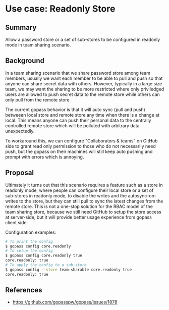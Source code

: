 # Use case: Readonly Store

## Summary

Allow a password store or a set of sub-stores to be configured in readonly mode in team sharing scenario.

## Background

In a team sharing scenario that we share password store among team members, usually we want each member to be able to pull and push so that anyone can share secret data with others. However, typically in a large size team, we may want the sharing to be more restricted where only priviledged users are allowed to push secret data to the remote store while others can only pull from the remote store.

The current gopass behavior is that it will auto sync (pull and push) betweeen local store and remote store any time when there is a change at local. This means anyone can push their personal data to the centrally controlled remote store which will be polluted with arbitrary data unexpectedly.

To workaround this, we can configure "Collaborators & teams" on GitHub side to grant read only permission to those who do not necessarily need push, but the gopass on their machines will still keep auto pushing and prompt with errors which is annoying.

## Proposal

Ultimately it turns out that this scenario requires a feature such as a store in readonly mode, where people can configure their local store or a set of sub-stores in readonly mode, to disable the writes and the autosync-on-writes to the store, but they can still pull to sync the latest changes from the remote store. This is not a one-stop solution for the RBAC model of the team sharing store, because we still need GitHub to setup the store access at server-side, but it will provide better usage experience from gopass client side.

Configuration examples:

```bash
# To print the config
$ gopass config core.readonly
# To setup the config
$ gopass config core.readonly true
core.readonly: true
# To apply the config to a sub-store
$ gopass config --store team-sharable core.readonly true
core.readonly: true
```

## References

* https://github.com/gopasspw/gopass/issues/1878
